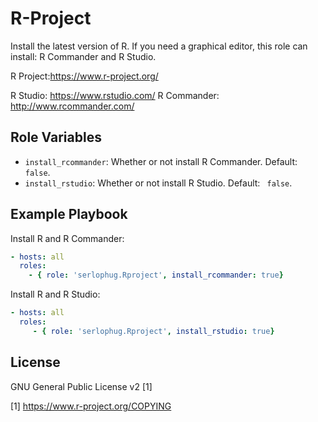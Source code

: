R-Project
=========

Install the latest version of R. If you need a graphical editor, this role can install: R Commander and R Studio. 

R Project:https://www.r-project.org/

R Studio: https://www.rstudio.com/
R Commander: http://www.rcommander.com/

Role Variables
--------------
- ```install_rcommander```: Whether or not install R Commander. Default: ``` false```.
- ```install_rstudio```: Whether or not install R Studio. Default: ``` false```.

Example Playbook
----------------

Install R and R Commander:
```yml
- hosts: all
  roles:
    - { role: 'serlophug.Rproject', install_rcommander: true}
```

Install R and R Studio:
```yml
- hosts: all
  roles:
	 - { role: 'serlophug.Rproject', install_rstudio: true}
```


License
-------

GNU General Public License v2 [1]

[1] https://www.r-project.org/COPYING
